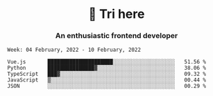 <h1 align="center">👋 Tri here</h1>
<h3 align="center">An enthusiastic frontend developer</h3>

<!--START_SECTION:waka-->
```text
Week: 04 February, 2022 - 10 February, 2022

Vue.js       █████████████████████░░░░░░░░░░░░░░░░░░░░   51.56 % 
Python       ███████████████▓░░░░░░░░░░░░░░░░░░░░░░░░░   38.06 % 
TypeScript   ███▓░░░░░░░░░░░░░░░░░░░░░░░░░░░░░░░░░░░░░   09.32 % 
JavaScript   ▒░░░░░░░░░░░░░░░░░░░░░░░░░░░░░░░░░░░░░░░░   00.44 % 
JSON         ░░░░░░░░░░░░░░░░░░░░░░░░░░░░░░░░░░░░░░░░░   00.29 % 
```
<!--END_SECTION:waka-->
